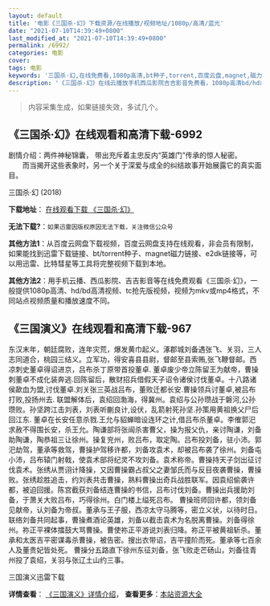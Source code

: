 ```yaml
---
layout: default
title: '电影《三国杀·幻》下载资源/在线播放/视频地址/1080p/高清/蓝光'
date: "2021-07-10T14:39:49+0800"
last_modified_at: "2021-07-10T14:39:49+0800"
permalink: /6992/
categories: 电影
cover:
tags: 电影
keywords: '三国杀·幻,在线免费看,1080p高清,bt种子,torrent,百度云盘,magnet,磁力链,迅雷下载资源'
description: '《三国杀·幻》在线云播放手机西瓜影院吉吉影音免费看，1080p高清bd/hd未删减完整版和tc抢先枪版，mkv/mp4格式，附带bt/torrent种子、magnet/磁力链、百度云盘、网盘资源迅雷下载链接'
---
```


>内容采集生成，如果链接失效，多试几个。


## 《三国杀·幻》在线观看和高清下载-6992

剧情介绍：两件神秘锦囊， 带出充斥着主忠反内“英雄门”传承的惊人秘密。 　　而当揭开这些表象时，另一个关于深爱与成全的纠结故事开始展露它的真实面目。


三国杀·幻 (2018)

**下载地址**： [在线观看下载 《三国杀·幻》](https://www.btbtdy.me/btdy/dy13912.html) 


**无法下载?**：`如果迅雷因版权原因无法下载，关注微信公众号 `

**其他方法1**：从百度云网盘下载视频，百度云网盘支持在线观看，非会员有限制，如果能找到迅雷下载链接、bt/torrent种子、magnet磁力链接、e2dk链接等，可以用迅雷、比特彗星等工具将完整视频下载到本地。

**其他方法2**：用手机云播、西瓜影院、吉吉影音等在线免费观看《三国杀·幻》，一般提供1080p高清、hd/bd高清视频、tc抢先版视频，视频为mkv或mp4格式，不同站点视频质量和播放速度不同。


## 《三国演义》在线观看和高清下载-967

东汉末年，朝廷腐败，连年灾荒，爆发黄巾起义。涿郡城刘备遇张飞、关羽，三人志同道合，桃园三结义。立军功，得安喜县县尉，督邮至县索贿,张飞鞭督邮。西凉刺史董卓得诏进京，吕布杀丁原带首投董卓. 董卓废少帝立陈留王为献帝，曹操刺董卓不成化装奔逃.回陈留后，散财招兵借假天子诏令诸侯讨伐董卓。十八路诸侯歃血为盟,讨伐董卓.刘关张三英战吕布，董败迁都长安.曹操领兵讨董卓,被吕布打败,投扬州去. 联盟解体后，袁绍回渤海，得冀州。袁绍与公孙瓒战于磐河,公孙瓒败。孙坚跨江击刘表，刘表听蒯良计,设伏，乱箭射死孙坚.孙策用黄祖换父尸后回江东. 董卓在长安任意杀戮.王允与貂蝉暗设连环之计,借吕布杀董卓。李傕郭汜求赦不得围长安，杀王允。陶谦部将张闿杀害曹父，操为报父仇，亲讨陶谦，刘备助陶谦，陶恭祖三让徐州。操复兖州，败吕布，取定陶。吕布投刘备，驻小沛。郭汜劫驾，董承等救驾，曹操护驾移许都，刘备攻袁术，却被吕布袭了徐州。刘备屯小沛，吕布辕门射戟，使袁术部将纪灵不攻刘备。袁术称帝。曹操持天子剑出征讨伐袁术。张绣从贾诩计降操，又因曹操霸占叔父之妻邹氏而与反目夜袭曹操，曹操败。张绣趁胜追击，约刘表共击曹操，熟料曹操出奇兵战胜联军。因袁绍偷袭许都，被迫回援。陈宫截获刘备结连曹操的书信，吕布讨伐刘备。曹操出兵援助刘备，于萧关大败吕布，巧得徐州。白门楼上缢死吕布。 曹操班师回许都，领刘备见献帝，认刘备为帝叔。董承与王子服，西凉太守马腾等，密立义状，以待时日。联络刘备共同起事，曹操煮酒论英雄，刘备以截击袁术为名脱离曹操。刘备得徐州。祢正平裸体擂鼓大骂曹操。曹使祢正平游说刘表归降。祢正平被黄祖斩杀。董承和太医吉平密谋毒杀曹操，被告密。搜出衣带诏，吉平撞阶而死。董承等七百余人及董贵妃皆处死。 曹操分五路直下徐州东征刘备，张飞败走芒砀山，刘备往青州投了袁绍，关羽与张辽土山约三事。


三国演义迅雷下载

**详情查看**： [《三国演义》详情介绍](/movie/967/)， **查看更多**：[本站资源大全](/movie/t/all/)

